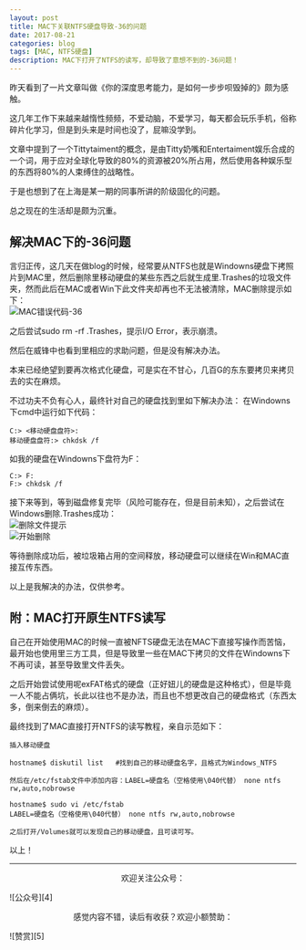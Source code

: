 ```yaml
---
layout: post
title: MAC下关联NTFS硬盘导致-36的问题
date: 2017-08-21
categories: blog
tags: [MAC, NTFS硬盘]
description: MAC下打开了NTFS的读写，却导致了意想不到的-36问题！
---
```


<style>
img{
  display:block;
  margin:0
  auto;
}
</style>

昨天看到了一片文章叫做《你的深度思考能力，是如何一步步呗毁掉的》颇为感触。

这几年工作下来越来越惰性频频，不爱动脑，不爱学习，每天都会玩乐手机，俗称碎片化学习，但是到头来是时间也没了，屁嘛没学到。

文章中提到了一个Tittytaiment的概念，是由Titty奶嘴和Entertaiment娱乐合成的一个词，用于应对全球化导致的80%的资源被20%所占用，然后使用各种娱乐型的东西将80%的人束缚住的战略性。

于是也想到了在上海是某一期的同事所讲的阶级固化的问题。

总之现在的生活却是颇为沉重。

## 解决MAC下的-36问题

言归正传，这几天在做blog的时候，经常要从NTFS也就是Windowns硬盘下拷照片到MAC里，然后删除里移动硬盘的某些东西之后就生成里.Trashes的垃圾文件夹，然而此后在MAC或者Win下此文件夹却再也不无法被清除，MAC删除提示如下：
![MAC错误代码-36][1]

之后尝试sudo rm -rf .Trashes，提示I/O Error，表示崩溃。

然后在威锋中也看到里相应的求助问题，但是没有解决办法。

本来已经绝望到要再次格式化硬盘，可是实在不甘心，几百G的东东要拷贝来拷贝去的实在麻烦。

不过功夫不负有心人，最终针对自己的硬盘找到里如下解决办法：
在Windowns下cmd中运行如下代码：

    C:> <移动硬盘盘符>:
    移动硬盘盘符:> chkdsk /f

如我的硬盘在Windowns下盘符为F：

    C:> F:
    F:> chkdsk /f

接下来等到，等到磁盘修复完毕（风险可能存在，但是目前未知），之后尝试在Windows删除.Trashes成功：
![删除文件提示][2]
![开始删除][3]

等待删除成功后，被垃圾箱占用的空间释放，移动硬盘可以继续在Win和MAC直接互传东西。

以上是我解决的办法，仅供参考。

## 附：MAC打开原生NTFS读写

自己在开始使用MAC的时候一直被NFTS硬盘无法在MAC下直接写操作而苦恼，最开始也使用里三方工具，但是导致里一些在MAC下拷贝的文件在Windowns下不再可读，甚至导致里文件丢失。

之后开始尝试使用呢exFAT格式的硬盘（正好妞儿的硬盘是这种格式），但是毕竟一人不能占俩坑，长此以往也不是办法，而且也不想更改自己的硬盘格式（东西太多，倒来倒去的麻烦）。

最终找到了MAC直接打开NTFS的读写教程，亲自示范如下：

    插入移动硬盘

    hostname$ diskutil list   #找到自己的移动硬盘名字，且格式为Windows_NTFS

    然后在/etc/fstab文件中添加内容：LABEL=硬盘名（空格使用\040代替） none ntfs rw,auto,nobrowse

    hostname$ sudo vi /etc/fstab
    LABEL=硬盘名（空格使用\040代替） none ntfs rw,auto,nobrowse

    之后打开/Volumes就可以发现自己的移动硬盘，且可读可写。

以上！

---------
<p align="center">欢迎关注公众号：</p>
![公众号][4]

<p align="center">感觉内容不错，读后有收获？欢迎小额赞助：</p>
![赞赏][5]



  [1]: http://read.html5.qq.com/image?src=forum&q=5&r=0&imgflag=7&imageUrl=https://mmbiz.qpic.cn/mmbiz_png/QqiaFS6NT0eCrj2vxBk3yicmqBMps0fibswHOYa9juN2TPiafAGqktWQf7XXuibqLkVvQZNHrg5u7NOs9MqoI8wrlnw/0?wx_fmt=png
  [2]: http://read.html5.qq.com/image?src=forum&q=5&r=0&imgflag=7&imageUrl=https://mmbiz.qpic.cn/mmbiz_jpg/QqiaFS6NT0eCrj2vxBk3yicmqBMps0fibsw9IiaHxYqGF53fL7Jibh6ojVWKDkA5diapp3ia0HibAN19Y1qEAtNwOC405A/0?wx_fmt=jpeg
  [3]: http://read.html5.qq.com/image?src=forum&q=5&r=0&imgflag=7&imageUrl=https://mmbiz.qpic.cn/mmbiz_jpg/QqiaFS6NT0eCrj2vxBk3yicmqBMps0fibswib5yufY7ZDrCdNzcNicxVsPg2dFfgyWRTsd0RVDXTN0Tm0PRPy82JPAQ/0?wx_fmt=jpeg
  [4]: http://read.html5.qq.com/image?src=forum&q=5&r=0&imgflag=7&imageUrl=https://mmbiz.qpic.cn/mmbiz_jpg/QqiaFS6NT0eADRGLg8pP0UTYFgxf7ic1ADxuF7ibzZVd1kb3zEeZpvrZQap8waaAzYialn7pFl3HMs7RwUcibPicWz2A/0?wx_fmt=jpeg
  [5]: http://read.html5.qq.com/image?src=forum&q=5&r=0&imgflag=7&imageUrl=https://mmbiz.qpic.cn/mmbiz_jpg/QqiaFS6NT0eD3anvFetwgNHv3X1AiaXIzWPvazEMIEralm9vs42XsVfoniaXRCSkSpNpz9icsIYFgq84Eic2whLdAfg/0?wx_fmt=jpeg

